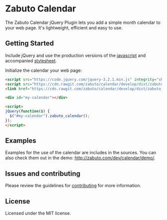 # Zabuto Calendar

The Zabuto Calendar jQuery Plugin lets you add a simple month calendar to your web page. It's lightweight, efficient and easy to use.


## Getting Started
Include jQuery and use the production versions of the [javascript] and accompanied [stylesheet].

[javascript]: https://raw.github.com/zabuto/calendar/develop/dist/zabuto_calendar.min.js
[stylesheet]: https://raw.github.com/zabuto/calendar/develop/dist/zabuto_calendar.min.css

Initialize the calendar your web page:

```html
<script src="https://code.jquery.com/jquery-3.2.1.min.js" integrity="sha256-hwg4gsxgFZhOsEEamdOYGBf13FyQuiTwlAQgxVSNgt4=" crossorigin="anonymous"></script>
<script src="https://cdn.rawgit.com/zabuto/calendar/develop/dist/zabuto_calendar.min.js"></script>
<link href="https://cdn.rawgit.com/zabuto/calendar/develop/dist/zabuto_calendar.min.css" rel="stylesheet">

<div id="my-calendar"></div>

<script>
jQuery(function($) {
  $("#my-calendar").zabuto_calendar();
});
</script>
```
## Examples
Examples for the use of the calendar are includes in the sources. You can also check them out in the demo: http://zabuto.com/dev/calendar/demo/.

## Issues and contributing
Please review the guidelines for [contributing](CONTRIBUTING.md) for more information.

## License
Licensed under the MIT license.
